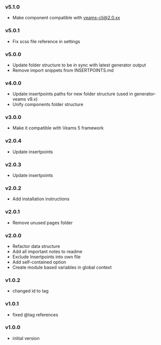 ### v5.1.0
- Make component compatible with veams-cli@2.0.xx

### v5.0.1
- Fix scss file reference in settings

### v5.0.0
- Update folder structure to be in sync with latest generator output
- Remove import snippets from INSERTPOINTS.md

### v4.0.0
- Update insertpoints paths for new folder structure (used in generator-veams v9.x)
- Unify components folder structure

### v3.0.0
- Make it compatible with Veams 5 framework

### v2.0.4
- Update insertpoints

### v2.0.3
- Update insertpoints

### v2.0.2
- Add installation instructions

### v2.0.1
- Remove unused pages folder

### v2.0.0
- Refactor data structure
- Add all important notes to readme
- Exclude Insertpoints into own file
- Add self-contained option
- Create module based variables in global context

### v1.0.2
- changed id to tag

### v1.0.1
- fixed @tag references

### v1.0.0
- initial version